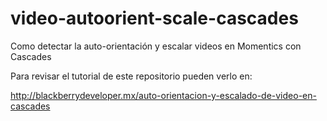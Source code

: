 video-autoorient-scale-cascades
===============================

Como detectar la auto-orientación y escalar videos en Momentics con Cascades

Para revisar el tutorial de este repositorio pueden verlo en:

http://blackberrydeveloper.mx/auto-orientacion-y-escalado-de-video-en-cascades